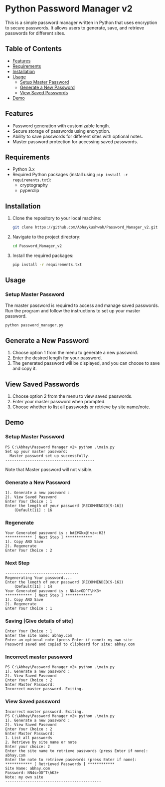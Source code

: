# Python Password Manager v2

This is a simple password manager written in Python that uses encryption to secure passwords. It allows users to generate, save, and retrieve passwords for different sites.

## Table of Contents
- [Features](#features)
- [Requirements](#requirements)
- [Installation](#installation)
- [Usage](#usage)
  - [Setup Master Password](#setup-master-password)
  - [Generate a New Password](#generate-a-new-password)
  - [View Saved Passwords](#view-saved-passwords)
- [Demo](#demo)

## Features

- Password generation with customizable length.
- Secure storage of passwords using encryption.
- Ability to save passwords for different sites with optional notes.
- Master password protection for accessing saved passwords.

## Requirements

- Python 3.x
- Required Python packages (install using `pip install -r requirements.txt`):
  - cryptography
  - pyperclip


## Installation

1. Clone the repository to your local machine:

    ```bash
    git clone https://github.com/Abhaykushwah/Password_Manager_v2.git
    ```

2. Navigate to the project directory:

    ```bash
    cd Password_Manager_v2
    ```

3. Install the required packages:

    ```bash
    pip install -r requirements.txt
    ```

## Usage

### Setup Master Password

The master password is required to access and manage saved passwords. Run the program and follow the instructions to set up your master password.

```bash
python password_manager.py
```

## Generate a New Password

1. Choose option 1 from the menu to generate a new password.
2. Enter the desired length for your password.
3. The generated password will be displayed, and you can choose to save and copy it.

## View Saved Passwords

1. Choose option 2 from the menu to view saved passwords.
2. Enter your master password when prompted.
3. Choose whether to list all passwords or retrieve by site name/note.

## Demo
### Setup Master Password
```
PS C:\Abhay\Password Manager v2> python .\main.py
Set up your master password: 
  Master password set up successfully.
----------------------------------------

```
Note that Master password will not visible.
### Generate a New Password
```
1). Generate a new password :
2). View Saved Password
Enter Your Choice : 1
Enter the length of your password (RECOMMENDED[9-16])
    (Default[11] : 16

```
### Regenerate
```
Your Generated password is : b#Z#Xkx@!vz=:H2!
************ [ Next Step ] ************
1). Copy AND Save
2). Regenerate
Enter Your Choice : 2
```
### Next Step
```
---------------------------------
Regenerating Your password....
Enter the length of your password (RECOMMENDED[9-16])
    (Default[11] : 14
Your Generated password is : NN4s>OD^T\hK3+
************ [ Next Step ] ************
1). Copy AND Save
2). Regenerate
Enter Your Choice : 1
```
### Saving [Give details of site] 
```
Enter Your Choice : 1
Enter the site name: abhay.com
Enter an optional note (press Enter if none): my own site
Password saved and copied to clipboard for site: abhay.com
```
### Incorrect master password
```
PS C:\Abhay\Password Manager v2> python .\main.py
1). Generate a new password :
2). View Saved Password
Enter Your Choice : 2
Enter Master Password:
Incorrect master password. Exiting.

```

### View Saved password
```
Incorrect master password. Exiting.
PS C:\Abhay\Password Manager v2> python .\main.py
1). Generate a new password :
2). View Saved Password
Enter Your Choice : 2     
Enter Master Password:
1. List all passwords
2. Retrieve by site name or note
Enter your choice: 2
Enter the site name to retrieve passwords (press Enter if none): abhay.com
Enter the note to retrieve passwords (press Enter if none):
************ [ Retrieved Passwords ] ************
Site Name: abhay.com
Password: NN4s>OD^T\hK3+
Note: my own site
-------------------------------------------
```
